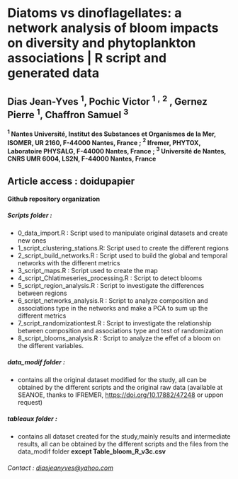 # Diatoms vs dinoflagellates: a network analysis of bloom impacts on diversity and phytoplankton associations | R script and generated data
## Dias Jean-Yves $^1$, Pochic Victor $^1$ $^,$ $^2$ , Gernez Pierre $^1$, Chaffron Samuel $^3$ 
#### $^1$ Nantes Université, Institut des Substances et Organismes de la Mer, ISOMER, UR 2160, F-44000 Nantes, France ; $^2$ Ifremer, PHYTOX, Laboratoire PHYSALG, F-44000 Nantes, France ; $^3$ Université de Nantes, CNRS UMR 6004, LS2N, F-44000 Nantes, France
## **Article access : doidupapier**

#### Github repository organization

##### Scripts folder :
+ 0_data_import.R : Script used to manipulate original datasets and create new ones
+ 1_script_clustering_stations.R: Script used to create the different regions
+ 2_script_build_networks.R : Script used to build the global and temporal networks with the different metrics
+ 3_script_maps.R : Script used to create the map
+ 4_script_Chlatimeseries_processing.R : Script to detect blooms
+ 5_script_region_analysis.R : Script to investigate the differences between regions
+ 6_script_networks_analysis.R : Script to analyze composition and associations type in the networks and make a PCA to sum up the different metrics
+ 7_script_randomizationtest.R : Script to investigate the relationship between composition and associations type and test of randomization
+ 8_script_blooms_analysis.R : Script to analyze the effet of a bloom on the different variables.

##### data_modif folder : 
+ contains all the original dataset modified for the study, all can be obtained by the different scripts and the original raw data (available at SEANOE, thanks to IFREMER, https://doi.org/10.17882/47248 or uppon request)

##### tableaux folder : 
+ contains all dataset created for the study,mainly results and intermediate results, all can be obtained by the different scripts and the files from the data_modif folder **except Table_bloom_R_v3c.csv**



###### Contact : diasjeanyves@yahoo.com
